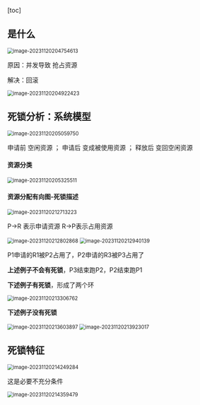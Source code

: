 [toc]

## 是什么

<img src="./image/image_11.1%20%E6%AD%BB%E9%94%81%E4%BB%8B%E7%BB%8D/image-20231120204754613.png" alt="image-20231120204754613" style="zoom:80%;" />

原因：并发导致  抢占资源

解决：回滚

<img src="./image/image_11.1%20%E6%AD%BB%E9%94%81%E4%BB%8B%E7%BB%8D/image-20231120204922423.png" alt="image-20231120204922423" style="zoom:80%;" />



## 死锁分析：系统模型

<img src="./image/image_11.1%20%E6%AD%BB%E9%94%81%E4%BB%8B%E7%BB%8D/image-20231120205059750.png" alt="image-20231120205059750" style="zoom:80%;" />

申请前 空闲资源    ；  申请后 变成被使用资源 ； 释放后  变回空闲资源

#### 资源分类

  <img src="./image/image_11.1%20%E6%AD%BB%E9%94%81%E4%BB%8B%E7%BB%8D/image-20231120205325511.png" alt="image-20231120205325511" style="zoom:80%;" />

#### 资源分配有向图-死锁描述

<img src="./image/image_11.1%20%E6%AD%BB%E9%94%81%E4%BB%8B%E7%BB%8D/image-20231120212713223.png" alt="image-20231120212713223" style="zoom:80%;" />

P->R 表示申请资源   R->P表示占用资源

<img src="./image/image_11.1%20%E6%AD%BB%E9%94%81%E4%BB%8B%E7%BB%8D/image-20231120212802868.png" alt="image-20231120212802868" style="zoom:80%;" />

<img src="./image/image_11.1%20%E6%AD%BB%E9%94%81%E4%BB%8B%E7%BB%8D/image-20231120212940139.png" alt="image-20231120212940139" style="zoom:80%;" />

P1申请的R1被P2占用了，P2申请的R3被P3占用了

**上述例子不会有死锁**，P3结束跑P2，P2结束跑P1

**下述例子有死锁**，形成了两个环

<img src="./image/image_11.1%20%E6%AD%BB%E9%94%81%E4%BB%8B%E7%BB%8D/image-20231120213306762.png" alt="image-20231120213306762" style="zoom:80%;" />

**下述例子没有死锁**

<img src="./image/image_11.1%20%E6%AD%BB%E9%94%81%E4%BB%8B%E7%BB%8D/image-20231120213603897.png" alt="image-20231120213603897" style="zoom:80%;" />

<img src="./image/image_11.1%20%E6%AD%BB%E9%94%81%E4%BB%8B%E7%BB%8D/image-20231120213923017.png" alt="image-20231120213923017" style="zoom:80%;" />

## 死锁特征

<img src="./image/image_11.1%20%E6%AD%BB%E9%94%81%E4%BB%8B%E7%BB%8D/image-20231120214249284.png" alt="image-20231120214249284" style="zoom:80%;" />

这是必要不充分条件

<img src="./image/image_11.1%20%E6%AD%BB%E9%94%81%E4%BB%8B%E7%BB%8D/image-20231120214359479.png" alt="image-20231120214359479" style="zoom:80%;" />